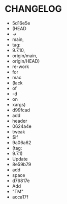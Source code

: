 # CHANGELOG

* 5d16e5e
* (HEAD
* ->
* main,
* tag:
* 9.7.10,
* origin/main,
* origin/HEAD)
* re-work
* for
* mac
* (lack
* of
* -d
* on
* xargs)
* d99fcad
* add
* header
* 0624a4e
* tweak
* $if
* 9a06a62
* (tag:
* 9.7.1)
* Update
* 8e59b79
* add
* space
* d76817e
* Add
* "TM"
* acca17f
